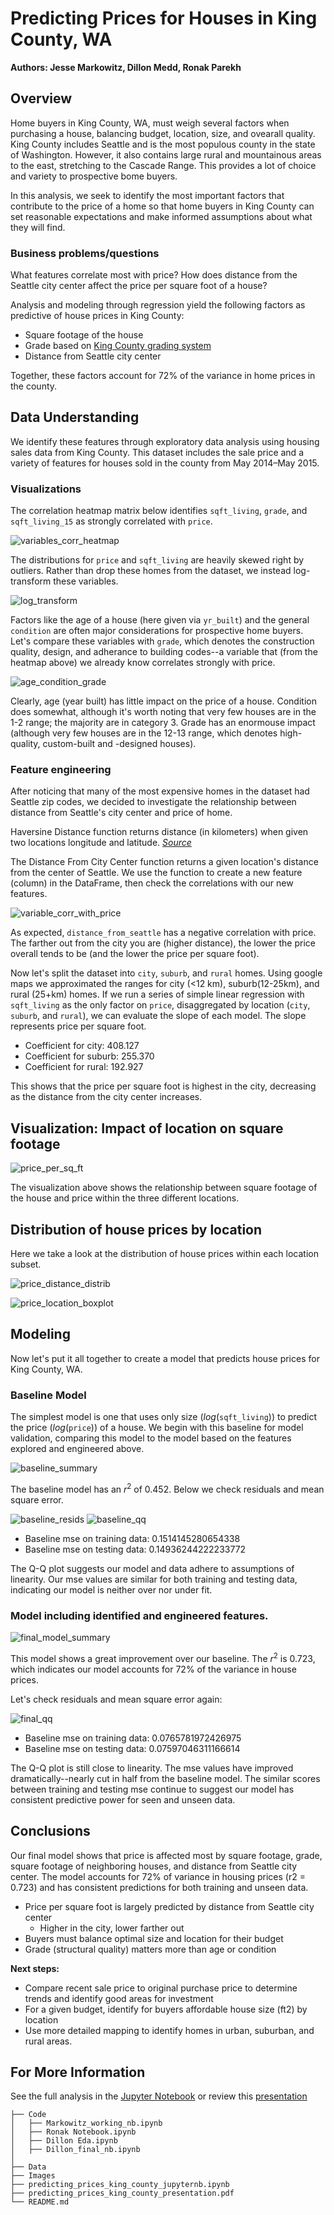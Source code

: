 # Predicting Prices for Houses in King County, WA

**Authors: Jesse Markowitz, Dillon Medd, Ronak Parekh**

## Overview

Home buyers in King County, WA, must weigh several factors when purchasing a house, balancing budget, location, size, and ovearall quality. King County includes Seattle and is the most populous county in the state of Washington. However, it also contains large rural and mountainous areas to the east, stretching to the Cascade Range. This provides a lot of choice and variety to prospective bome buyers.

In this analysis, we seek to identify the most important factors that contribute to the price of a home so that home buyers in King County can set reasonable expectations and make informed assumptions about what they will find.

### Business problems/questions

What features correlate most with price? How does distance from the Seattle city center affect the price per square foot of a house?

Analysis and modeling through regression yield the following factors as predictive of house prices in King County:
 - Square footage of the house
 - Grade based on [King County grading system](https://info.kingcounty.gov/assessor/esales/Glossary.aspx?type=r#b)
 - Distance from Seattle city center

Together, these factors account for 72% of the variance in home prices in the county.

## Data Understanding

We identify these features through exploratory data analysis using housing sales data from King County. This dataset includes the sale price and a variety of features for houses sold in the county from May 2014–May 2015.

### Visualizations

The correlation heatmap matrix below identifies `sqft_living`, `grade`, and `sqft_living_15` as strongly correlated with `price`.

![variables_corr_heatmap](./images/variable_corr_heatmap.png)

The distributions for `price` and `sqft_living` are heavily skewed right by outliers. Rather than drop these homes from the dataset, we instead log-transform these variables.

![log_transform](./images/log_transform.png)

Factors like the age of a house (here given via `yr_built`) and the general `condition` are often major considerations for prospective home buyers. Let's compare these variables with `grade`, which denotes the construction quality, design, and adherance to building codes--a variable that (from the heatmap above) we already know correlates strongly with price.

![age_condition_grade](./images/age_condition_grade.png)

Clearly, age (year built) has little impact on the price of a house. Condition does somewhat, although it's worth noting that very few houses are in the 1-2 range; the majority are in category 3. Grade has an enormouse impact (although very few houses are in the 12-13 range, which denotes high-quality, custom-built and -designed houses).

### Feature engineering

After noticing that many of the most expensive homes in the dataset had Seattle zip codes, we decided to investigate the relationship between distance from Seattle's city center and price of home. 

Haversine Distance function returns distance (in kilometers) when given two locations longitude and latitude. *[Source](https://towardsdatascience.com/heres-how-to-calculate-distance-between-2-geolocations-in-python-93ecab5bbba4)*

The Distance From City Center function returns a given location's distance from the center of Seattle. We use the function to create a new feature (column) in the DataFrame, then check the correlations with our new features.

![variable_corr_with_price](./images/variable_corr_with_price.png)

As expected, `distance_from_seattle` has a negative correlation with price. The farther out from the city you are (higher distance), the lower the price overall tends to be (and the lower the price per square foot).

Now let's split the dataset into `city`, `suburb`, and `rural` homes.  Using google maps we approximated the ranges for city (<12 km), suburb(12-25km), and rural (25+km) homes. If we run a series of simple linear regression with `sqft_living` as the only factor on `price`, disaggregated by location (`city`, `suburb`, and `rural`), we can evaluate the slope of each model. The slope represents price per square foot.

 - Coefficient for city: 408.127
 - Coefficient for suburb: 255.370
 - Coefficient for rural: 192.927
 
This shows that the price per square foot is highest in the city, decreasing as the distance from the city center increases.

## Visualization: Impact of location on square footage

![price_per_sq_ft](./images/price_per_sq_ft.png)

The visualization above shows the relationship between square footage of the house and price within the three different locations. 

## Distribution of house prices by location

Here we take a look at the distribution of house prices within each location subset.

![price_distance_distrib](./images/price_distance_distrib.png)

![price_location_boxplot](./images/price_location_boxplot.png)


## Modeling

Now let's put it all together to create a model that predicts house prices for King County, WA.

### Baseline Model

The simplest model is one that uses only size ($log$(`sqft_living`)) to predict the price ($log$(`price`)) of a house. We begin with this baseline for model validation, comparing this model to the model based on the features explored and engineered above.

![baseline_summary](./images/baseline_summary.png)

The baseline model has an $r^2$ of 0.452. Below we check residuals and mean square error.

![baseline_resids](./images/baseline_resids.png)
![baseline_qq](./images/baseline_qq.png)

 - Baseline mse on training data:  0.1514145280654338
 - Baseline mse on testing data:   0.14936244222233772
 
The Q-Q plot suggests our model and data adhere to assumptions of linearity. Our mse values are similar for both training and testing data, indicating our model is neither over nor under fit.

### Model including identified and engineered features.

![final_model_summary](./images/final_model_summary.png)

This model shows a great improvement over our baseline. The $r^2$ is 0.723, which indicates our model accounts for 72% of the variance in house prices.

Let's check residuals and mean square error again:

![final_qq](./images/final_qq.png)

 - Baseline mse on training data:  0.0765781972426975
 - Baseline mse on testing data:   0.07597046311166614
 
The Q-Q plot is still close to linearity. The mse values have improved dramatically--nearly cut in half from the baseline model. The similar scores between training and testing mse continue to suggest our model has consistent predictive power for seen and unseen data.


## Conclusions

Our final model shows that price is affected most by square footage, grade, square footage of neighboring houses, and distance from Seattle city center.
The model accounts for 72% of variance in housing prices (r2 = 0.723) 
and has consistent predictions for both training and unseen data.

 - Price per square foot is largely predicted by distance from Seattle city center
    - Higher in the city, lower farther out
 - Buyers must balance optimal size and location for their budget
 - Grade (structural quality) matters more than age or condition

**Next steps:**
 - Compare recent sale price to original purchase price to determine trends and identify good areas for investment
 - For a given budget, identify for buyers affordable house size (ft2) by location
 - Use more detailed mapping to identify homes in urban, suburban, and rural areas.

## For More Information

See the full analysis in the [Jupyter Notebook](./predicting_prices_king_county_jupyternb.ipynb) or review this [presentation](./predicting_prices_king_county_presentation.pdf)

```
├── Code
│   ├── Markowitz_working_nb.ipynb
│   ├── Ronak Notebook.ipynb
│   ├── Dillon Eda.ipynb
│   ├── Dillon_final_nb.ipynb
│   
├── Data
├── Images
├── predicting_prices_king_county_jupyternb.ipynb
├── predicting_prices_king_county_presentation.pdf
└── README.md
```

